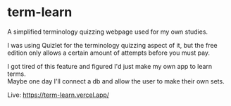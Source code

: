 # term-learn
A simplified terminology quizzing webpage used for my own studies.
  
I was using Quizlet for the terminology quizzing aspect of it, but the free edition only allows a certain amount of attempts before you must pay.
  
I got tired of this feature and figured I'd just make my own app to learn terms.  
Maybe one day I'll connect a db and allow the user to make their own sets.  
  
Live: https://term-learn.vercel.app/

